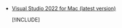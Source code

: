 * [Visual Studio 2022 for Mac (latest version)](https://visualstudio.microsoft.com/vs/mac/)
  
  [!INCLUDE[](~/includes/vs-mac-eol.md)]

